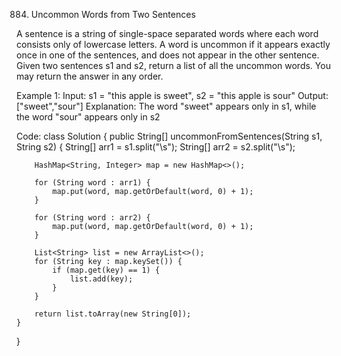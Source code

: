 884. Uncommon Words from Two Sentences

A sentence is a string of single-space separated words where each word consists only of lowercase letters.
A word is uncommon if it appears exactly once in one of the sentences, and does not appear in the other sentence.
Given two sentences s1 and s2, return a list of all the uncommon words. You may return the answer in any order.

 

Example 1:
Input: s1 = "this apple is sweet", s2 = "this apple is sour"
Output: ["sweet","sour"]
Explanation:
The word "sweet" appears only in s1, while the word "sour" appears only in s2

Code:
class Solution {
    public String[] uncommonFromSentences(String s1, String s2) {
        String[] arr1 = s1.split("\\s");
        String[] arr2 = s2.split("\\s");
        
        HashMap<String, Integer> map = new HashMap<>();
        
        for (String word : arr1) {
            map.put(word, map.getOrDefault(word, 0) + 1);
        }
        
        for (String word : arr2) {
            map.put(word, map.getOrDefault(word, 0) + 1);
        }
        
        List<String> list = new ArrayList<>();
        for (String key : map.keySet()) {
            if (map.get(key) == 1) {
                list.add(key);
            }
        }

        return list.toArray(new String[0]);
    }
}